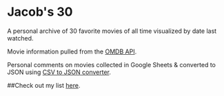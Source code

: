 # Jacob's 30
A personal archive of 30 favorite movies of all time visualized by date last watched.

Movie information pulled from the [OMDB API](https://www.omdbapi.com/).

Personal comments on movies collected in Google Sheets & converted to JSON using [CSV to JSON converter](https://csvjson.com/).

##Check out my list [here](https://hwlee40.github.io/jacobs-30/).
